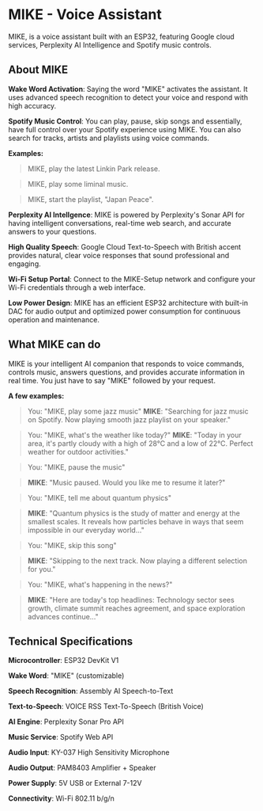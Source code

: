 # MIKE - Voice Assistant
MIKE, is a voice assistant built with an ESP32, featuring Google cloud services, Perplexity AI Intelligence and Spotify music controls.

## About MIKE
**Wake Word Activation**: Saying the word "MIKE" activates the assistant. It uses advanced speech recognition to detect your voice and respond with high accuracy.

**Spotify Music Control**: You can play, pause, skip songs and essentially, have full control over your Spotify experience using MIKE. You can also search for tracks, artists and playlists using voice commands.

**Examples:** 
> MIKE, play the latest Linkin Park release.

> MIKE, play some liminal music.

> MIKE, start the playlist, "Japan Peace".

**Perplexity AI Intellgence**: MIKE is powered by Perplexity's Sonar API for having intelligent conversations, real-time web search, and accurate answers to your questions. 

**High Quality Speech**:
Google Cloud Text-to-Speech with British accent provides natural, clear voice responses that sound professional and engaging. 

**Wi-Fi Setup Portal**: Connect to the MIKE-Setup network and configure your Wi-Fi credentials through a web interface.

**Low Power Design**: MIKE has an efficient ESP32 architecture with built-in DAC for audio output and optimized power consumption for continuous operation and maintenance.

## What MIKE can do
MIKE is your intelligent AI companion that responds to voice commands, controls music, answers questions, and provides accurate information in real time. You just have to say "MIKE" followed by your request.

**A few examples:**

> You: "MIKE, play some jazz music"
> **MIKE**: "Searching for jazz music on Spotify. Now playing smooth jazz playlist on your speaker."


> You: "MIKE, what's the weather like today?"
> **MIKE**: "Today in your area, it's partly cloudy with a high of 28°C and a low of 22°C. Perfect weather for outdoor activities."


> You: "MIKE, pause the music"

> **MIKE**: "Music paused. Would you like me to resume it later?"

> You: "MIKE, tell me about quantum physics"

> **MIKE**: "Quantum physics is the study of matter and energy at the smallest scales. It reveals how particles behave in ways that seem impossible in our everyday world..."


> You: "MIKE, skip this song"

> **MIKE**: "Skipping to the next track. Now playing a different selection for you."


> You: "MIKE, what's happening in the news?"

> **MIKE**: "Here are today's top headlines: Technology sector sees growth, climate summit reaches agreement, and space exploration advances continue..."


## Technical Specifications

  **Microcontroller**: ESP32 DevKit V1
  
  **Wake Word**: "MIKE" (customizable)
  
  **Speech Recognition**: Assembly AI Speech-to-Text
 
  **Text-to-Speech**: VOICE RSS Text-To-Speech (British Voice)
 
  **AI Engine**: Perplexity Sonar Pro API
 
  **Music Service**: Spotify Web API
 
  **Audio Input**: KY-037 High Sensitivity Microphone
 
  **Audio Output**: PAM8403 Amplifier + Speaker
 
  **Power Supply**: 5V USB or External 7-12V
 
  **Connectivity**: Wi-Fi 802.11 b/g/n
